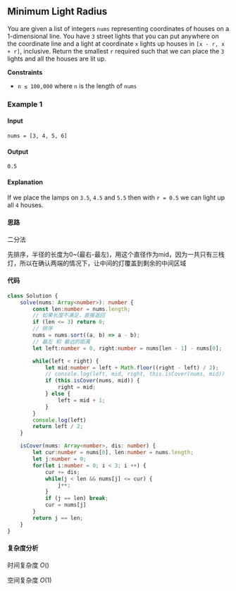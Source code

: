 ## Minimum Light Radius

You are given a list of integers `nums` representing coordinates of houses on a 1-dimensional line. You have `3` street lights that you can put anywhere on the coordinate line and a light at coordinate `x` lights up houses in `[x - r, x + r]`, inclusive. Return the smallest `r` required such that we can place the `3` lights and all the houses are lit up.

**Constraints**

- `n ≤ 100,000` where `n` is the length of `nums`

### Example 1



#### **Input**

```
nums = [3, 4, 5, 6]
```

#### **Output**

```
0.5
```

#### **Explanation**

If we place the lamps on `3.5`, `4.5` and `5.5` then with `r = 0.5` we can light up all `4` houses.

#### 思路

二分法

先排序，半径的长度为0~(最右-最左)，用这个直径作为mid，因为一共只有三栈灯，所以在确认两端的情况下，让中间的灯覆盖到剩余的中间区域

#### 代码

```typescript
class Solution {
    solve(nums: Array<number>): number {
        const len:number = nums.length;
        // 如果长度不满足，直接返回
        if (len <= 3) return 0;
        // 排序
        nums = nums.sort((a, b) => a - b);
        // 最左 和 最远的距离
        let left:number = 0, right:number = nums[len - 1] - nums[0];

        while(left < right) {
            let mid:number = left + Math.floor((right - left) / 2);
            // console.log(left, mid, right, this.isCover(nums, mid))
            if (this.isCover(nums, mid)) {
                right = mid;
            } else {
                left = mid + 1;
            }
        }
        console.log(left)
        return left / 2;
    }

    isCover(nums: Array<number>, dis: number) {
        let cur:number = nums[0], len:number = nums.length;
        let j:number = 0;
        for(let i:number = 0; i < 3; i ++) {
            cur += dis;
            while(j < len && nums[j] <= cur) {
                j++;
            }
            if (j == len) break;
            cur = nums[j]
        }
        return j == len;
    }
}
```

#### 复杂度分析

时间复杂度	$O()$

空间复杂度	$O(1)$

